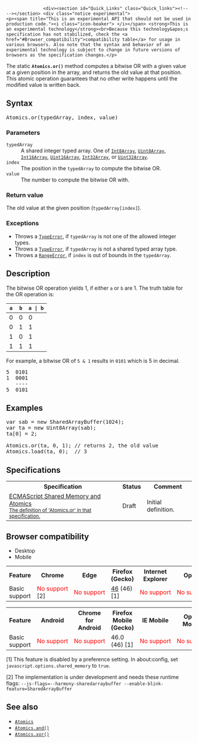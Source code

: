 
                
                  <div><section id="Quick_Links" class="Quick_links"><!-- --></section> <div class="notice experimental"> 
    <p><span title="This is an experimental API that should not be used in production code."><i class="icon-beaker"> </i></span> <strong>This is an experimental technology</strong><br>Because this technology&apos;s specification has not stabilized, check the <a href="#Browser_compatibility">compatibility table</a> for usage in various browsers. Also note that the syntax and behavior of an experimental technology is subject to change in future versions of browsers as the specification changes.</p> 
</div></div>

<p>The static <code><strong>Atomics</strong></code><strong><code>.or()</code></strong> method computes a bitwise OR with a given value at a given position in the array, and returns the old value at that position. This atomic operation guarantees that no other write happens until the modified value is written back.</p>

<h2 id="Syntax">Syntax</h2>

<pre class="syntaxbox">Atomics.or(typedArray, index, value)
</pre>

<h3 id="Parameters">Parameters</h3>

<dl>
 <dt><code>typedArray</code></dt>
 <dd>A shared integer typed array. One of <a href="/en-US/docs/Web/JavaScript/Reference/Global_Objects/Int8Array" title="The Int8Array typed array represents an array of twos-complement 8-bit signed integers. The contents are initialized to 0. Once established, you can reference elements in the array using the object&apos;s methods, or using standard array index syntax (that is, using bracket notation)."><code>Int8Array</code></a>, <a href="/en-US/docs/Web/JavaScript/Reference/Global_Objects/Uint8Array" title="The Uint8Array typed array represents an array of 8-bit unsigned integers. The contents are initialized to 0. Once established, you can reference elements in the array using the object&apos;s methods, or using standard array index syntax (that is, using bracket notation)."><code>Uint8Array</code></a>, <a href="/en-US/docs/Web/JavaScript/Reference/Global_Objects/Int16Array" title="The Int16Array typed array represents an array of twos-complement 16-bit signed integers in the platform byte order. If control over byte order is needed, use DataView instead. The contents are initialized to 0. Once established, you can reference elements in the array using the object&apos;s methods, or using standard array index syntax (that is, using bracket notation)."><code>Int16Array</code></a>, <a href="/en-US/docs/Web/JavaScript/Reference/Global_Objects/Uint16Array" title="The Uint16Array typed array represents an array of 16-bit unsigned integers in the platform byte order. If control over byte order is needed, use DataView instead. The contents are initialized to 0. Once established, you can reference elements in the array using the object&apos;s methods, or using standard array index syntax (that is, using bracket notation)."><code>Uint16Array</code></a>, <a href="/en-US/docs/Web/JavaScript/Reference/Global_Objects/Int32Array" title="The Int32Array typed array represents an array of twos-complement 32-bit signed integers in the platform byte order. If control over byte order is needed, use DataView instead. The contents are initialized to 0. Once established, you can reference elements in the array using the object&apos;s methods, or using standard array index syntax (that is, using bracket notation)."><code>Int32Array</code></a>, or <a href="/en-US/docs/Web/JavaScript/Reference/Global_Objects/Uint32Array" title="The Uint32Array typed array represents an array of 32-bit unsigned integers in the platform byte order. If control over byte order is needed, use DataView instead. The contents are initialized to 0. Once established, you can reference elements in the array using the object&apos;s methods, or using standard array index syntax (that is, using bracket notation)."><code>Uint32Array</code></a>.</dd>
 <dt><code>index</code></dt>
 <dd>The position in the <code>typedArray</code> to compute the bitwise OR.</dd>
 <dt><code>value</code></dt>
 <dd>The number to compute the bitwise OR with.</dd>
</dl>

<h3 id="Return_value">Return value</h3>

<p>The old value at the given position (<code>typedArray[index]</code>).</p>

<h3 id="Exceptions">Exceptions</h3>

<ul>
 <li>Throws a <a href="/en-US/docs/Web/JavaScript/Reference/Global_Objects/TypeError" title="The TypeError object represents an error when a value is not of the expected type."><code>TypeError</code></a>, if <code>typedArray</code> is not one of the allowed integer types.</li>
 <li>Throws a <a href="/en-US/docs/Web/JavaScript/Reference/Global_Objects/TypeError" title="The TypeError object represents an error when a value is not of the expected type."><code>TypeError</code></a>, if <code>typedArray</code> is not a shared typed array type.</li>
 <li>Throws a <a href="/en-US/docs/Web/JavaScript/Reference/Global_Objects/RangeError" title="The RangeError object indicates an error when a value is not in the set or range of allowed values."><code>RangeError</code></a>, if <code>index</code> is out of bounds in the <code>typedArray</code>.</li>
</ul>

<h2 id="Description">Description</h2>

<p>The bitwise OR operation yields 1, if either <code>a</code> or <code>b</code> are 1. The truth table for the OR operation is:</p>

<table class="standard-table">
 <thead>
  <tr>
   <th><code>a</code></th>
   <th><code>b</code></th>
   <th><code>a | b</code></th>
  </tr>
 </thead>
 <tbody>
  <tr>
   <td>0</td>
   <td>0</td>
   <td>0</td>
  </tr>
  <tr>
   <td>0</td>
   <td>1</td>
   <td>1</td>
  </tr>
  <tr>
   <td>1</td>
   <td>0</td>
   <td>1</td>
  </tr>
  <tr>
   <td>1</td>
   <td>1</td>
   <td>1</td>
  </tr>
 </tbody>
</table>

<p>For example, a bitwise OR of <code>5 &amp; 1</code> results in <code>0101</code> which is 5 in decimal.</p>

<pre>5  0101
1  0001
   ----
5  0101
</pre>

<h2 id="Examples">Examples</h2>

<pre class="brush: js">var sab = new SharedArrayBuffer(1024);
var ta = new Uint8Array(sab);
ta[0] = 2;

Atomics.or(ta, 0, 1); // returns 2, the old value
Atomics.load(ta, 0);  // 3</pre>

<h2 id="Specifications">Specifications</h2>

<table class="standard-table">
 <tbody>
  <tr>
   <th scope="col">Specification</th>
   <th scope="col">Status</th>
   <th scope="col">Comment</th>
  </tr>
  <tr>
   <td><a href="http://tc39.github.io/ecmascript_sharedmem/shmem.html#Atomics.or" class="external" lang="en" hreflang="en">ECMAScript Shared Memory and Atomics<br><small lang="en-US">The definition of &apos;Atomics.or&apos; in that specification.</small></a></td>
   <td><span class="spec-Draft">Draft</span></td>
   <td>Initial definition.</td>
  </tr>
 </tbody>
</table>

<h2 id="Browser_compatibility">Browser compatibility</h2>

<p></p><div class="htab"> 
    <a name="AutoCompatibilityTable" id="AutoCompatibilityTable"></a> 
    <ul> 
        <li class="selected"><a>Desktop</a></li> 
        <li><a>Mobile</a></li> 
    </ul> 
</div><p></p>

<div id="compat-desktop">
<table class="compat-table">
 <tbody>
  <tr>
   <th>Feature</th>
   <th>Chrome</th>
   <th>Edge</th>
   <th>Firefox (Gecko)</th>
   <th>Internet Explorer</th>
   <th>Opera</th>
   <th>Safari</th>
  </tr>
  <tr>
   <td>Basic support</td>
   <td><span style="color: #f00;">No&#xA0;support</span> [2]</td>
   <td><span style="color: #f00;">No&#xA0;support</span></td>
   <td><a href="/en-US/Firefox/Releases/46" title="Released on 2016-04-19.">46</a> (46) [1]</td>
   <td><span style="color: #f00;">No&#xA0;support</span></td>
   <td><span style="color: #f00;">No&#xA0;support</span></td>
   <td><span style="color: #f00;">No&#xA0;support</span></td>
  </tr>
 </tbody>
</table>
</div>

<div id="compat-mobile">
<table class="compat-table">
 <tbody>
  <tr>
   <th>Feature</th>
   <th>Android</th>
   <th>Chrome for Android</th>
   <th>Firefox Mobile (Gecko)</th>
   <th>IE Mobile</th>
   <th>Opera Mobile</th>
   <th>Safari Mobile</th>
  </tr>
  <tr>
   <td>Basic support</td>
   <td><span style="color: #f00;">No&#xA0;support</span></td>
   <td><span style="color: #f00;">No&#xA0;support</span></td>
   <td>46.0 (46) [1]</td>
   <td><span style="color: #f00;">No&#xA0;support</span></td>
   <td><span style="color: #f00;">No&#xA0;support</span></td>
   <td><span style="color: #f00;">No&#xA0;support</span></td>
  </tr>
 </tbody>
</table>
</div>

<p>[1] This feature is disabled by a preference setting. In about:config, set <code>javascript.options.shared_memory</code> to <code>true</code>.&#xA0;</p>

<p>[2] The implementation is under development and needs these runtime flags: <code>--js-flags=--harmony-sharedarraybuffer --enable-blink-feature=SharedArrayBuffer</code></p>

<h2 id="See_also">See also</h2>

<ul>
 <li><a href="/en-US/docs/Web/JavaScript/Reference/Global_Objects/Atomics" title="The documentation about this has not yet been written; please consider contributing!"><code>Atomics</code></a></li>
 <li><a href="/en-US/docs/Web/JavaScript/Reference/Global_Objects/Atomics/and" title="The static Atomics.and() method computes a bitwise AND with a given value at a given position in the array, and returns the old value at that position. This atomic operation guarantees that no other write happens until the modified value is written back."><code>Atomics.and()</code></a></li>
 <li><a href="/en-US/docs/Web/JavaScript/Reference/Global_Objects/Atomics/xor" title="The static Atomics.xor() method computes a bitwise XOR with a given value at a given position in the array, and returns the old value at that position. This atomic operation guarantees that no other write happens until the modified value is written back."><code>Atomics.xor()</code></a></li>
</ul>
                
              